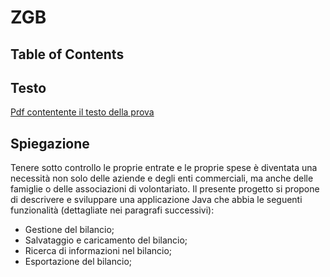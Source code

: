 # ZGB

## Table of Contents

[//]: # (TODO: Insert table of conten)


## Testo

<a href="https://www.didattica.agentgroup.unimo.it/wiki/images/6/66/Tesina2223.pdf">Pdf contentente il testo della prova</a>

## Spiegazione

Tenere sotto controllo le proprie entrate e le proprie spese è diventata una necessità non solo delle aziende
e degli enti commerciali, ma anche delle famiglie o delle associazioni di volontariato.
Il presente progetto si propone di descrivere e sviluppare una applicazione Java che abbia le seguenti
funzionalità (dettagliate nei paragrafi successivi):

- Gestione del bilancio; 
- Salvataggio e caricamento del bilancio; 
- Ricerca di informazioni nel bilancio; 
- Esportazione del bilancio;

